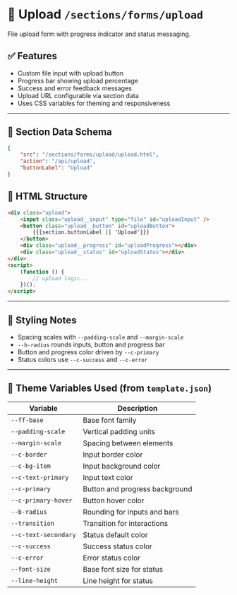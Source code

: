 # 📂 Upload `/sections/forms/upload`

File upload form with progress indicator and status messaging.

## ✅ Features

-   Custom file input with upload button
-   Progress bar showing upload percentage
-   Success and error feedback messages
-   Upload URL configurable via section data
-   Uses CSS variables for theming and responsiveness

---

## 🧾 Section Data Schema

```json
{
	"src": "/sections/forms/upload/upload.html",
	"action": "/api/upload",
	"buttonLabel": "Upload"
}
```

## 🧱 HTML Structure

```html
<div class="upload">
	<input class="upload__input" type="file" id="uploadInput" />
	<button class="upload__button" id="uploadButton">
		{{{section.buttonLabel || 'Upload'}}}
	</button>
	<div class="upload__progress" id="uploadProgress"></div>
	<div class="upload__status" id="uploadStatus"></div>
</div>
<script>
	(function () {
		// upload logic...
	})();
</script>
```

---

## 🎨 Styling Notes

-   Spacing scales with `--padding-scale` and `--margin-scale`
-   `--b-radius` rounds inputs, button and progress bar
-   Button and progress color driven by `--c-primary`
-   Status colors use `--c-success` and `--c-error`

---

## 🧩 Theme Variables Used (from `template.json`)

| Variable             | Description                    |
| -------------------- | ------------------------------ |
| `--ff-base`          | Base font family               |
| `--padding-scale`    | Vertical padding units         |
| `--margin-scale`     | Spacing between elements       |
| `--c-border`         | Input border color             |
| `--c-bg-item`        | Input background color         |
| `--c-text-primary`   | Input text color               |
| `--c-primary`        | Button and progress background |
| `--c-primary-hover`  | Button hover color             |
| `--b-radius`         | Rounding for inputs and bars   |
| `--transition`       | Transition for interactions    |
| `--c-text-secondary` | Status default color           |
| `--c-success`        | Success status color           |
| `--c-error`          | Error status color             |
| `--font-size`        | Base font size for status      |
| `--line-height`      | Line height for status         |

